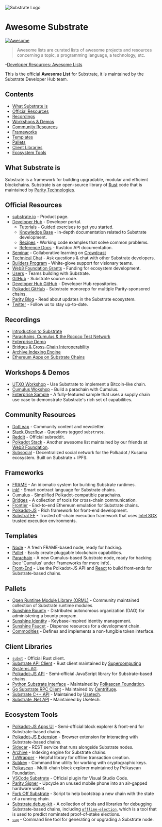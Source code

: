 ![Substrate Logo](substrate_logo_dark.png)

# Awesome Substrate

[![Awesome](https://awesome.re/badge-flat.svg)](https://awesome.re)

> Awesome lists are curated lists of awesome projects and resources concerning a topic, a
> programming language, a technology, etc.

-[Developer Resources: Awesome Lists](https://codeburst.io/developer-resources-awesome-lists-2c85b45a0216)

This is the official **Awesome List** for Substrate, it is maintained by the Substrate Developer Hub
team.

## Contents

- [What Substrate is](#what-substrate-is)
- [Official Resources](#official-resources)
- [Recordings](#recordings)
- [Workshops & Demos](#workshops--demos)
- [Community Resources](#community-resources)
- [Frameworks](#frameworks)
- [Templates](#templates)
- [Pallets](#pallets)
- [Client Libraries](#client-libraries)
- [Ecosystem Tools](#ecosystem-tools)

## What Substrate is

Substrate is a framework for building upgradable, modular and efficient blockchains. Substrate is an
open-source library of [Rust](https://www.rust-lang.org/) code that is maintained by
[Parity Technologies](https://www.parity.io/).

## Official Resources

- [substrate.io](https://substrate.io/) - Product page.
- [Developer Hub](https://substrate.dev/) - Developer portal.
  - [Tutorials](https://substrate.dev/tutorials) - Guided exercises to get you started.
  - [Knowledge Base](https://substrate.dev/knowledgebase) - In-depth documentation related to
    Substrate development.
  - [Recipes](https://substrate.dev/recipes) - Working code examples that solve common problems.
  - [Reference Docs](https://substrate.dev/rustdocs) - Rustdoc API documentation.
- [Seminar](https://substrate.dev/seminar) - Collaborative learning on
  [Crowdcast](https://www.crowdcast.io/e/substrate-seminar)
- [Technical Chat](https://app.element.io/#/room/!HzySYSaIhtyWrwiwEV:matrix.org) - Ask questions &
  chat with other Substrate developers.
- [Builders Program](https://www.substrate.io/builders-program) - White-glove support for visionary
  teams.
- [Web3 Foundation Grants](https://web3.foundation/grants) - Funding for ecosystem development.
- [Users](https://www.substrate.io/substrate-users) - Teams building with Substrate.
- [GitHub](https://github.com/paritytech/substrate) - Substrate source code.
- [Developer Hub GitHub](https://github.com/substrate-developer-hub/) - Developer Hub repositories.
- [Polkadot GitHub](https://github.com/paritytech/polkadot) - Substrate monorepo for multiple
  Parity-sponsored chains.
- [Parity Blog](https://www.parity.io/blog/) - Read about updates in the Substrate ecosystem.
- [Twitter](https://twitter.com/substrate_io) - Follow us to stay up-to-date.

## Recordings

- [Introduction to Substrate](https://www.crowdcast.io/e/ocimgwg2)
- [Parachains, Cumulus & the Rococo Test Network](https://www.crowdcast.io/e/zpnjlj0r)
- [Enterprise Demo](https://www.crowdcast.io/e/substrate-seminar/6)
- [Bridges & Cross-Chain Interoperability](https://www.crowdcast.io/e/substrate-seminar/12)
- [Archive Indexing Engine](https://www.crowdcast.io/e/substrate-seminar/15)
- [Ethereum Apps on Substrate Chains](https://www.crowdcast.io/e/ethereum-apps-moonbeam)

## Workshops & Demos

- [UTXO Workshop](https://github.com/substrate-developer-hub/utxo-workshop) - Use Substrate to
  implement a Bitcoin-like chain.
- [Cumulus Wokshop](https://substrate.dev/cumulus-workshop/#/) - Build a parachain with Cumulus.
- [Enterprise Sample](https://github.com/substrate-developer-hub/substrate-enterprise-sample) - A
  fully-featured sample that uses a supply chain use case to demonstrate Substrate's rich set of
  capabilities.

## Community Resources

- [DotLeap](https://dotleap.com/) - Community content and newsletter.
- [Stack Overflow](https://stackoverflow.com/questions/tagged/substrate) - Questions tagged
  `substrate`.
- [Reddit](https://www.reddit.com/r/substrate/) - Official subreddit.
- [Polkadot Stack](https://github.com/w3f/General-Grants-Program/blob/master/grants/polkadot_stack.md) - Another
  awesome list maintained by our friends at [Web3 Foundation](https://web3.foundation/).
- [Subsocial](https://subsocial.network/) - Decentralized social network for the Polkadot / Kusama
  ecosystem. Built on Substrate + IPFS.

## Frameworks

- [FRAME](https://substrate.dev/docs/en/knowledgebase/runtime/frame) - An idiomatic system for
  building Substrate runtimes.
- [ink!](https://github.com/paritytech/ink) - Smart contract language for Substrate chains.
- [Cumulus](https://github.com/paritytech/cumulus) - Simplified Polkadot-compatible parachains.
- [Bridges](https://github.com/paritytech/parity-bridges-common) - A collection of tools for
  cross-chain communication.
- [Frontier](https://github.com/paritytech/frontier) - End-to-end Ethereum emulation for Substrate
  chains.
- [Polkadot-JS](https://polkadot.js.org/) - Rich framework for front-end development.
- [SubstraTEE](https://www.substratee.com) - Trusted off-chain execution framework that uses
  [Intel SGX](https://en.wikipedia.org/wiki/Software_Guard_Extensions) trusted execution
  environments.

## Templates

- [Node](https://github.com/substrate-developer-hub/substrate-node-template) - A fresh FRAME-based
  node, ready for hacking.
- [Pallet](https://github.com/substrate-developer-hub/substrate-pallet-template) - Easily create
  pluggable blockchain capabilities.
- [Parachain](https://github.com/substrate-developer-hub/substrate-parachain-template) - A new
  Cumulus-based Substrate node, ready for hacking (see 'Cumulus' under Frameworks for more info).
- [Front-End](https://github.com/substrate-developer-hub/substrate-front-end-template) - Use the
  Polkadot-JS API and [React](https://reactjs.org/) to build front-ends for Substrate-based chains.

## Pallets

- [Open Runtime Module Library (ORML)](https://github.com/open-web3-stack/open-runtime-module-library) - Community
  maintained collection of Substrate runtime modules.
- [Sunshine Bounty](https://github.com/sunshine-protocol/sunshine-bounty/tree/master/pallets) - Distributed
  autonomous organization (DAO) for administering a bounty program.
- [Sunshine Identity](https://github.com/sunshine-protocol/sunshine-keybase/tree/master/identity/pallet) - Keybase-inspired
  identity management.
- [Sunshine Faucet](https://github.com/sunshine-protocol/sunshine-keybase/tree/master/faucet/pallet) - Dispense
  resources for a development chain.
- [Commodities](https://github.com/danforbes/pallet-nft) - Defines and implements a non-fungible
  token interface.

## Client Libraries

- [`subxt`](https://github.com/paritytech/substrate-subxt) - Official Rust client.
- [Substrate API Client](https://github.com/scs/substrate-api-client) - Rust client maintained by
  [Supercomputing Systems AG](https://www.scs.ch/).
- [Polkadot-JS API](https://github.com/polkadot-js/api/) - Semi-official JavaScript library for
  Substrate-based chains.
- [Python Substrate Interface](https://github.com/polkascan/py-substrate-interface) - Maintained by
  [Polkascan Foundation](https://polkascan.org/).
- [Go Substrate RPC Client](https://github.com/centrifuge/go-substrate-rpc-client/) - Maintained by
  [Centrifuge](https://centrifuge.io/).
- [Substrate C++ API](https://github.com/usetech-llc/polkadot_api_cpp) - Maintained by
  [Usetech](https://usetech.com/blockchain/).
- [Substrate .Net API](https://github.com/usetech-llc/polkadot_api_dotnet) - Maintained by Usetech.

## Ecosystem Tools

- [Polkadot-JS Apps UI](https://polkadot.js.org/apps/) - Semi-official block explorer & front-end
  for Substrate-based chains.
- [Polkadot-JS Extension](https://github.com/polkadot-js/extension) - Browser extension for
  interacting with Substrate-based chains.
- [Sidecar](https://github.com/paritytech/substrate-api-sidecar) - REST service that runs alongside
  Substrate nodes.
- [Archive](https://github.com/paritytech/substrate-archive) - Indexing engine for Substrate chains.
- [TxWrapper](https://github.com/paritytech/txwrapper) - Helpful library for offline transaction
  creation.
- [Subkey](https://substrate.dev/docs/en/knowledgebase/integrate/subkey) - Command line utility for
  working with cryptographic keys.
- [Polkascan](https://polkascan.io/) - Multi-chain block explorer maintained by Polkascan
   Foundation.
- [VSCode Substrate](https://marketplace.visualstudio.com/items?itemName=paritytech.vscode-substrate) - Official
  plugin for Visual Studio Code.
- [Parity Signer](https://www.parity.io/signer/) - Upcycle an unused mobile phone into an air-gapped
  hardware wallet.
- [Fork Off Substrate](https://github.com/maxsam4/fork-off-substrate) - Script to help bootstrap a
  new chain with the state of a running chain.
- [Substrate debug-kit](https://github.com/paritytech/substrate-debug-kit) - A collection of tools
  and libraries for debugging Substrate-based chains, including
  [`offline-election`](https://github.com/paritytech/substrate-debug-kit/tree/master/offline-election),
  which is a tool that is used to predict nominated proof-of-stake elections.
- [`sup`](https://github.com/clearloop/sup) - Command line tool for generating or upgrading a Substrate node.

